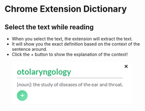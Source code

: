 # Chrome Extension Dictionary

## Select the text while reading

- When you select the text, the extension will extract the text.
- It will show you the exact definition based on the context of the sentence around.
- Click the + button to show the explanation of the context!
  <br></br>
  ![image](./image.png)
